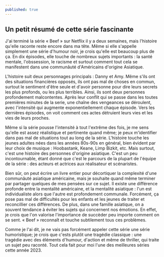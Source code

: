 ```yaml
---
published: true
---
```

## Un petit résumé de cette série fascinante

J'ai terminé la série « Beef » sur Netflix il y a deux semaines, mais l'histoire qu'elle raconte reste encore dans ma tête. Même si elle s'appelle simplement une série d'humour noir, je crois qu'elle est beaucoup plus de ça. En dix épisodes, elle touche de nombreux sujets importants : la santé mentale, l'obssession, le racisme et surtout comment tout cela se manifestent dans une communâuté d'Américains d'origine Asiatique.

L'histoire suit deux personnages principals : Danny et Amy. Même s'ils ont des situations financières opposés, ils ont pas mal de choses en commun, surtout le sentiment d'être seule et d'avoir personne pour dire leurs secrets les plus profonds, ou les plus terribles. Ainsi, ils sont deux personnes profondement malcontentes. Après leur conflit qui se passe dans les toutes premières minutes de la serie, une chaîne des vengeances se déroulent, avec l'intensité qui augmente exponentiellement chaque épisode. Vers les dernières épisodes, on voit comment ces actes détruient leurs vies et les vies de leurs proches.

Même si la série pousse l'intensité à tout l'extrême des fois, je me sens qu'elle est assez réalistique et pertinente quand même; je peux m'identifier dans pas mal de situations tout au long de la série. L'histoire touche les jeunes adultes nées dans les années 80s-90s en général, bien évident par leur choix de musique : Hoobastank, Keane, Limp Bizkit, etc. Mais surtout, c'est une histoire des personnes d'origine asiatique. C'est un peu incontournable, étant donné que c'est le parcours de la plupart de l'équipe de la série : des acteurs et actrices aux réalisateur et scénaristes.

Bien sûr, on peut écrire un livre entier pour décortiquer la complexité d'une communâuté asiatique américaine, mais je souhaite quand même terminer par partager quelques de mes pensées sur ce sujet. Il existe une différence profonde entre la mentalité américaine, et la mentalité asiatique : l'un est individualiste alors que l'autre est profondement communale. Forcément, ça pose pas mal de difficultés pour les enfants et les jeunes de traiter et reconcillier ces différences. De plus, dans une famille asiatique, on a souvent tendance à éviter les sujets qui concernent nos émotions. En effet, je crois que l'on valorise l'importance de succèder peu importe comment on se sent. « Beef » reconnaît et touche subtilement tous ces problèmes.       

Comme je l'ai dit, je ne vais pas forcément appeler cette série une série humoristique; je crois que c'ests plutôt une tragédie classique : une tragédie avec des éléments d'humour, d'action et même de thriller, qui traite un sujet peu raconté. Tout cela fait pour moi l'une des meilleures séries cette année 2023.